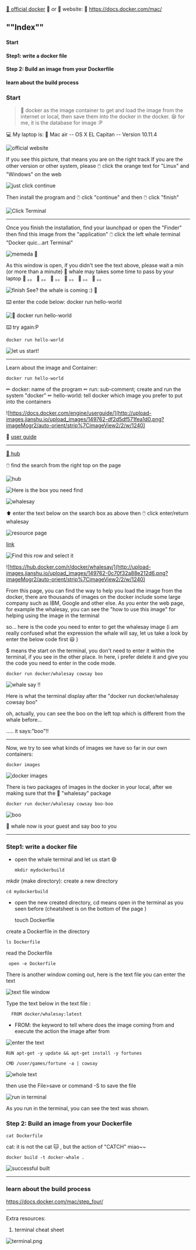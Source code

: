 [🐳 official docker](https://docs.docker.com/mac/) 🔗 
or 🐳   website:  🔗 https://docs.docker.com/mac/


## ""Index"" 
#### Start 
#### Step1: write a docker file
#### Step 2: Build an image from your Dockerfile
#### learn about the build process

### Start 

> 🐳 docker as the image container to get and load the image from the internet or local, then save them into the docker in the docker. 
> 😆 for me, it is the database for image :P 

💻 My laptop is: 🍎 Mac air -- OS X EL Capitan -- Version 10.11.4

![official website](http://upload-images.jianshu.io/upload_images/149762-b10cf9812245e7b8.png?imageMogr2/auto-orient/strip%7CimageView2/2/w/1240)

If you see this picture, that means you are on the right track 
If you are the other version or other system, please 🖱️ click the orange text for "Linux" and "Windows" on the web 



![just click continue](http://upload-images.jianshu.io/upload_images/149762-ddf63904cf7fc225.png?imageMogr2/auto-orient/strip%7CimageView2/2/w/1240)

Then install the program and 🖱️ click "continue" and then 🖱️ click "finish"



![Click Terminal](http://upload-images.jianshu.io/upload_images/149762-6d3f990a6cabd287.png?imageMogr2/auto-orient/strip%7CimageView2/2/w/1240)


--- 

Once you finish the installation, find your launchpad or open the "Finder" then find this image from the "application"
🖱️ click the left whale terminal "Docker quic...art Terminal"


![memeda  🐳 ](http://upload-images.jianshu.io/upload_images/149762-aa88eaf81ebe509d.png?imageMogr2/auto-orient/strip%7CimageView2/2/w/1240)

As this window is open, if you didn't see the text above, please wait a min (or more than a minute) 🐳  whale may takes some time to pass by your laptop 
🐳  。。 🐳 。。  🐳 。。  🐳 。。  🐳 。。  🐳  。。 




![finish](http://upload-images.jianshu.io/upload_images/149762-b87b636894d5c5c7.png?imageMogr2/auto-orient/strip%7CimageView2/2/w/1240)
See? the whale is coming :) 🐳  

⌨️ enter the code below: 
    docker run hello-world


![🐳  docker run hello-world](http://upload-images.jianshu.io/upload_images/149762-00b60762c1338b01.png?imageMogr2/auto-orient/strip%7CimageView2/2/w/1240)

⌨️ try again:P 

    docker run hello-world
![let us start!](http://upload-images.jianshu.io/upload_images/149762-953e513d2287d9ac.png?imageMogr2/auto-orient/strip%7CimageView2/2/w/1240)

---

Learn about the image and Container: 

    docker run hello-world 
✏ docker: name of the program 
✏ run: sub-comment; create and run the system "docker"
✏ hello-world: tell docker which image you prefer to put into the containers 


![https://docs.docker.com/engine/userguide/](http://upload-images.jianshu.io/upload_images/149762-df2d5df571fea1d0.png?imageMogr2/auto-orient/strip%7CimageView2/2/w/1240)

🔗 [user guide](https://docs.docker.com/engine/userguide/)

--- 


[🐳 hub](https://hub.docker.com/?utm_source=getting_started_guide&utm_medium=embedded_MacOSX&utm_campaign=find_whalesay)

🖱️ find the search from the right top on the page 

![hub](http://upload-images.jianshu.io/upload_images/149762-434a25c677607041.png?imageMogr2/auto-orient/strip%7CimageView2/2/w/1240)


![Here is the box you need find ](http://upload-images.jianshu.io/upload_images/149762-0754874c14c46b36.png?imageMogr2/auto-orient/strip%7CimageView2/2/w/1240)

![whalesay](http://upload-images.jianshu.io/upload_images/149762-9d622072fc622e76.png?imageMogr2/auto-orient/strip%7CimageView2/2/w/1240)

⬆️ enter the text below on the search box as above then 🖱️ click enter/return 
    whalesay


![resource page ](http://upload-images.jianshu.io/upload_images/149762-9cb7be3783ce9122.png?imageMogr2/auto-orient/strip%7CimageView2/2/w/1240)

[link](https://hub.docker.com/search/?isAutomated=0&isOfficial=0&page=1&pullCount=0&q=whalesay&starCount=0)

![Find this row and select it](http://upload-images.jianshu.io/upload_images/149762-296a615e82a99e4f.png?imageMogr2/auto-orient/strip%7CimageView2/2/w/1240)

![https://hub.docker.com/r/docker/whalesay/](http://upload-images.jianshu.io/upload_images/149762-0c70f32a88e212d6.png?imageMogr2/auto-orient/strip%7CimageView2/2/w/1240)

From this page, you can find the way to help you load the image from the docker, there are thousands of images on the docker include some large company such as IBM, Google and other else. As you enter the web page, for example the whalesay, you can see the "how to use this image" for helping using the image in the terminal 

so... 
here is the code you need to enter to get the whalesay image (i am really confused what the expression the whale will say, let us take a look by enter the below code first 😃 )

$ means the start on the terminal, you don't need to enter it within the terminal, if you see in the other place. In here, i prefer delete it and give you the code you need to enter in the code mode. 

    docker run docker/whalesay cowsay boo


![whale say !! ](http://upload-images.jianshu.io/upload_images/149762-3c120faf7e006364.png?imageMogr2/auto-orient/strip%7CimageView2/2/w/1240)

Here is what the terminal display after the "docker run docker/whalesay cowsay boo" 

oh, actually, you can see the boo on the left top which is different from the whale before...

..... it says:"boo"!!

--- 

Now, we try to see what kinds of images we have so far in our own containers: 

    docker images


![docker images](http://upload-images.jianshu.io/upload_images/149762-ee9576191cfdcd78.png?imageMogr2/auto-orient/strip%7CimageView2/2/w/1240)

There is two packages of images in the docker in your local, after we making sure that the 🐳 "whalesay" package 

    docker run docker/whalesay cowsay boo-boo


![boo](http://upload-images.jianshu.io/upload_images/149762-91907999e7059b26.png?imageMogr2/auto-orient/strip%7CimageView2/2/w/1240)

🐳 whale now is your guest and say boo to you 


----

### Step1: write a docker file 

- open the whale terminal and let us start 😄

      mkdir mydockerbuild

mkdir (make directory): create a new directory 

    cd mydockerbuild

- open the new created directory, cd means open in the terminal as you seen before (cheatsheet is on the bottom of the page )

    
    touch Dockerfile

create a Dockerfile in the directory 

    ls Dockerfile

read the Dockerfile 

     open -e Dockerfile
There is another window coming out, here is the text file you can enter the text 

![text file window](http://upload-images.jianshu.io/upload_images/149762-aff0ef02b04d4283.png?imageMogr2/auto-orient/strip%7CimageView2/2/w/1240)

Type the text below in the text file : 

      FROM docker/whalesay:latest

- FROM: the keyword to tell where does the image coming from and execute the action the image after  from 

![enter the text](http://upload-images.jianshu.io/upload_images/149762-10efb547e2f0ef9c.png?imageMogr2/auto-orient/strip%7CimageView2/2/w/1240)

    RUN apt-get -y update && apt-get install -y fortunes

    CMD /user/games/fortune -a | cowsay


![whole text](http://upload-images.jianshu.io/upload_images/149762-b423e5e0cc1f27d9.png?imageMogr2/auto-orient/strip%7CimageView2/2/w/1240)

then use the File>save or command -S to save the file 


![run in terminal](http://upload-images.jianshu.io/upload_images/149762-c8274ef47f13713f.png?imageMogr2/auto-orient/strip%7CimageView2/2/w/1240)

As you run in the terminal, you can see the text was shown. 



### Step 2: Build an image from your Dockerfile 

    cat Dockerfile

cat: it is not the cat 🐱 , but the action of "CATCH" miao~~
    
    docker build -t docker-whale .


![successful built ](http://upload-images.jianshu.io/upload_images/149762-0e4449cf88e9fea3.png?imageMogr2/auto-orient/strip%7CimageView2/2/w/1240)

--- 

### learn about the build process

https://docs.docker.com/mac/step_four/




----

Extra resources: 
1. terminal cheat sheet 

![terminal.png](http://upload-images.jianshu.io/upload_images/149762-9ebc02f0f1a85b86.png?imageMogr2/auto-orient/strip%7CimageView2/2/w/1240)
